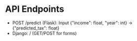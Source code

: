 # API Endpoints

- POST /predict (Flask): Input {"income": float, "year": int} → {"predicted_tax": float}
- Django: / (GET/POST for forms)